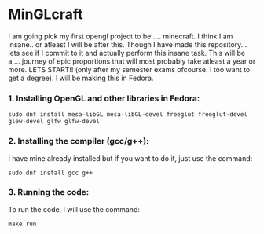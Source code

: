 # MinGLcraft

I am going pick my first opengl project to be..... minecraft. I think I am insane.. or atleast I will be after this.
Though I have made this repository... lets see if I commit to it and actually perform this insane task.
This will be a.... journey of epic proportions that will most probably take atleast a year or more. LETS START!! (only after my semester exams ofcourse. I too want to get a degree).
I will be making this in Fedora.

### 1. Installing  OpenGL and other libraries in Fedora:

```
sudo dnf install mesa-libGL mesa-libGL-devel freeglut freeglut-devel glew-devel glfw glfw-devel
```

### 2. Installing the compiler (gcc/g++):

I have mine already installed but if you want to do it, just use the command:

```
sudo dnf install gcc g++
```

### 3. Running the code:

To run the code, I will use the command:

```
make run
```
